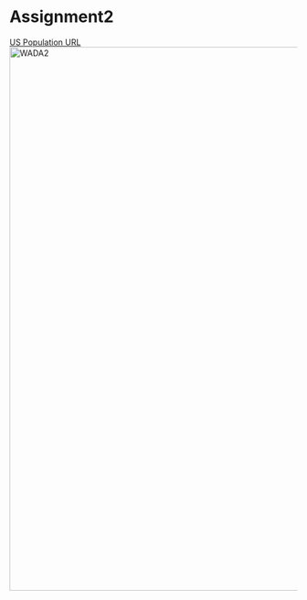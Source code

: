 # Assignment2
[US Population URL](file:///C:/Users/wrigh/WAD/Assignment2/Assignment2/index.html)
<img width="951" alt="WADA2" src="https://github.com/user-attachments/assets/2c8ca3e3-fcb8-481c-af67-1169c82566bc" />
